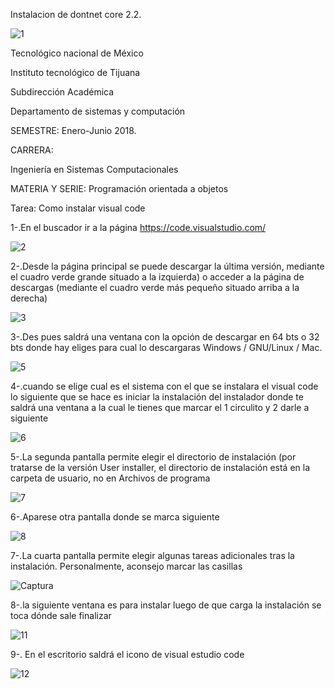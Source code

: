 Instalacion de dontnet core 2.2.

![1](https://user-images.githubusercontent.com/50537557/65217080-e16cc780-da67-11e9-8f97-1764376a8684.PNG)

Tecnológico nacional de México

Instituto tecnológico de Tijuana

Subdirección Académica

Departamento de sistemas  y computación

SEMESTRE:
Enero-Junio 2018.

CARRERA:

Ingeniería en Sistemas Computacionales

MATERIA Y SERIE:
Programación orientada a objetos

Tarea:
Como instalar visual code

1-.En el buscador ir a la página https://code.visualstudio.com/

![2](https://user-images.githubusercontent.com/50537557/65217229-46c0b880-da68-11e9-97c4-8d66aba12fea.PNG)

2-.Desde la página principal se puede descargar la última versión, mediante el cuadro verde grande situado a la izquierda) o acceder a la página de descargas (mediante el cuadro verde más pequeño situado arriba a la derecha) 

![3](https://user-images.githubusercontent.com/50537557/65217343-a8812280-da68-11e9-98fe-6577d204c8dc.PNG)

3-.Des pues saldrá una ventana con la opción de descargar en 64 bts o 32 bts donde hay eliges para cual lo descargaras Windows / GNU/Linux / Mac.

![5](https://user-images.githubusercontent.com/50537557/65217522-1fb6b680-da69-11e9-8f5c-c6a7cf001336.PNG)


4-.cuando se elige cual es el sistema con el que se instalara el visual code lo siguiente que se hace es iniciar la instalación del instalador donde te saldrá una ventana a la cual le tienes que marcar el 1 circulito y 2 darle a siguiente 

![6](https://user-images.githubusercontent.com/50537557/65217594-60aecb00-da69-11e9-8304-61d21ad23558.PNG)

5-.La segunda pantalla permite elegir el directorio de instalación (por tratarse de la versión User installer, el directorio de instalación está en la carpeta de usuario, no en Archivos de programa

![7](https://user-images.githubusercontent.com/50537557/65217641-7f14c680-da69-11e9-81b9-bb0bfa308855.PNG)

6-.Aparese otra pantalla donde se marca siguiente 

![8](https://user-images.githubusercontent.com/50537557/65217665-905dd300-da69-11e9-910e-a815c8096afe.PNG)

7-.La cuarta pantalla permite elegir algunas tareas adicionales tras la instalación. Personalmente, aconsejo marcar las casillas

![Captura](https://user-images.githubusercontent.com/50537557/65217682-9f448580-da69-11e9-890d-143688d5d5fd.PNG)

8-.la siguiente ventana es para instalar luego de que carga la instalación se toca dónde sale finalizar


![11](https://user-images.githubusercontent.com/50537557/65217703-af5c6500-da69-11e9-9f89-e8d5c2da35a6.PNG)


9-. En el escritorio saldrá el icono de visual estudio code

![12](https://user-images.githubusercontent.com/50537557/65217736-c56a2580-da69-11e9-86dd-a8b38b3228ee.PNG)
